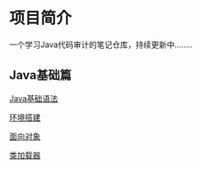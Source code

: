 # 项目简介

一个学习Java代码审计的笔记仓库，持续更新中........

## Java基础篇

[Java基础语法](/Java基础语法/Java基础语法.md)

[环境搭建](/环境搭建/环境搭建.md)

[面向对象](/面向对象/面向对象.md)

[类加载器](/类加载器/类加载器.md)

